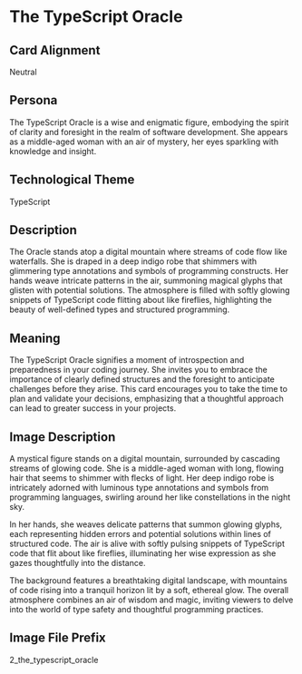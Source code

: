 # The TypeScript Oracle

## Card Alignment
Neutral

## Persona
The TypeScript Oracle is a wise and enigmatic figure, embodying the spirit of clarity and foresight in the realm of software development. She appears as a middle-aged woman with an air of mystery, her eyes sparkling with knowledge and insight.

## Technological Theme
TypeScript

## Description
The Oracle stands atop a digital mountain where streams of code flow like waterfalls. She is draped in a deep indigo robe that shimmers with glimmering type annotations and symbols of programming constructs. Her hands weave intricate patterns in the air, summoning magical glyphs that glisten with potential solutions. The atmosphere is filled with softly glowing snippets of TypeScript code flitting about like fireflies, highlighting the beauty of well-defined types and structured programming.

## Meaning
The TypeScript Oracle signifies a moment of introspection and preparedness in your coding journey. She invites you to embrace the importance of clearly defined structures and the foresight to anticipate challenges before they arise. This card encourages you to take the time to plan and validate your decisions, emphasizing that a thoughtful approach can lead to greater success in your projects.

## Image Description
A mystical figure stands on a digital mountain, surrounded by cascading streams of glowing code. She is a middle-aged woman with long, flowing hair that seems to shimmer with flecks of light. Her deep indigo robe is intricately adorned with luminous type annotations and symbols from programming languages, swirling around her like constellations in the night sky.

In her hands, she weaves delicate patterns that summon glowing glyphs, each representing hidden errors and potential solutions within lines of structured code. The air is alive with softly pulsing snippets of TypeScript code that flit about like fireflies, illuminating her wise expression as she gazes thoughtfully into the distance.

The background features a breathtaking digital landscape, with mountains of code rising into a tranquil horizon lit by a soft, ethereal glow. The overall atmosphere combines an air of wisdom and magic, inviting viewers to delve into the world of type safety and thoughtful programming practices.

## Image File Prefix
2_the_typescript_oracle